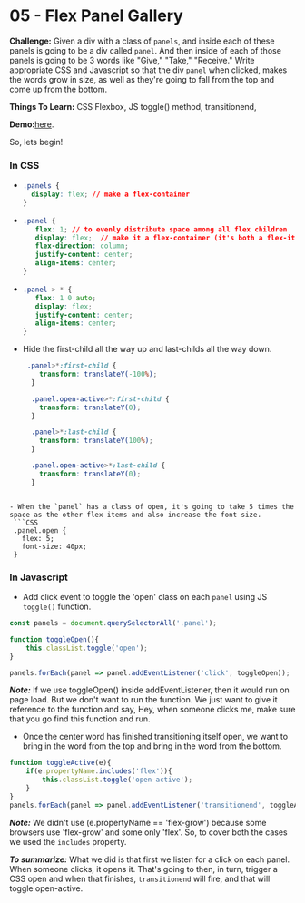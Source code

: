 # 05 - Flex Panel Gallery

**Challenge:** Given a div with a class of `panels`, and inside each of these panels is going to be a div called `panel`. And then inside of each of those panels is going to be 3 words like "Give," "Take," "Receive." 
Write appropriate CSS and Javascript so that the div `panel` when clicked, makes the words grow in size, as well as they're going to fall from the top and come up from the bottom.

**Things To Learn:** CSS Flexbox, JS toggle() method, transitionend,

**Demo:**[here](https://tjgillweb.github.io/JavaScript30/05%20-%20Flex%20Panel%20Gallery/).

So, lets begin!

### In CSS

- ```CSS
  .panels {
    display: flex; // make a flex-container
  }
  ```
  
- ```CSS
  .panel {
     flex: 1; // to evenly distribute space among all flex children
     display: flex;  // make it a flex-container (it's both a flex-item and a flex-container)
     flex-direction: column;
     justify-content: center;
     align-items: center;
  }
  ```
  
- ```CSS
  .panel > * {
     flex: 1 0 auto; 
     display: flex;  
     justify-content: center;
     align-items: center;
  }
  ```
  
- Hide the first-child all the way up and last-childs all the way down.
  ```CSS
   .panel>*:first-child {
      transform: translateY(-100%);
    }

    .panel.open-active>*:first-child {
      transform: translateY(0);
    }

    .panel>*:last-child {
      transform: translateY(100%);
    }

    .panel.open-active>*:last-child {
      transform: translateY(0);
    }
 ```
 
- When the `panel` has a class of open, it's going to take 5 times the space as the other flex items and also increase the font size.
  ```CSS
  .panel.open {
    flex: 5;
    font-size: 40px;
  }
  ```
  
### In Javascript
  
- Add click event to toggle the 'open' class on each `panel` using JS `toggle()` function.
```Javascript
const panels = document.querySelectorAll('.panel');

function toggleOpen(){
    this.classList.toggle('open');
}

panels.forEach(panel => panel.addEventListener('click', toggleOpen));
```
***Note:*** If we use toggleOpen() inside addEventListener, then it would run on page load. But we don't want to run the function. We just want to give it reference to the function and say, Hey, when someone clicks me, make sure that you go find this function and run.

- Once the center word has finished transitioning itself open, we want to bring in the word from the top and bring in the word from the bottom.

```Javascript
function toggleActive(e){
    if(e.propertyName.includes('flex')){
        this.classList.toggle('open-active');
    }
}
panels.forEach(panel => panel.addEventListener('transitionend', toggleActive));
```
***Note:*** We didn't use (e.propertyName == 'flex-grow') because some browsers use 'flex-grow' and some only 'flex'. So, to cover both the cases we used the  `includes` property.

***To summarize:*** What we did is that first we listen for a click on each panel. When someone clicks, it opens it. That's going to then, in turn, trigger a CSS open and when that finishes, `transitionend` will fire, and that will toggle open-active.
